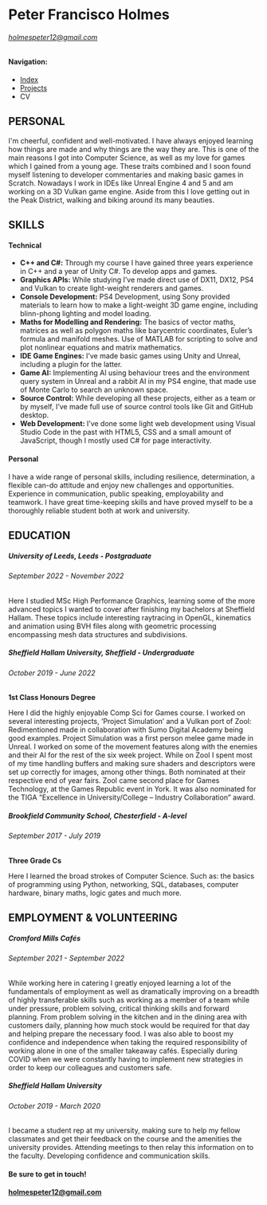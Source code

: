 # Peter Francisco Holmes
###### holmespeter12@gmail.com

#### Navigation:
- [Index](index.md)
- [Projects](projects.md)
- CV

## PERSONAL
I'm cheerful, confident and well-motivated. I have always enjoyed learning how things are made and why things are the way they are. This is one of the main reasons I got into Computer Science, as well as my love for games which I gained from a young age. These traits combined and I soon found myself listening to developer commentaries and making basic games in Scratch. Nowadays I work in IDEs like Unreal Engine 4 and 5 and am working on a 3D Vulkan game engine. Aside from this I love getting out in the Peak District, walking and biking around its many beauties.

## SKILLS
#### Technical
- **C++ and C#:** Through my course I have gained three years experience in C++ and a year of Unity C#. To develop apps and games.
- **Graphics APIs:**  While studying I’ve made direct use of DX11, DX12, PS4 and Vulkan to create light-weight renderers and games.
- **Console Development:** PS4 Development, using Sony provided materials to learn how to make a light-weight 3D game engine, including blinn-phong lighting and model loading.
- **Maths for Modelling and Rendering:** The basics of vector maths, matrices as well as polygon maths like barycentric coordinates, Euler’s formula and manifold meshes. Use of MATLAB for scripting to solve and plot nonlinear equations and matrix mathematics.
- **IDE Game Engines:** I’ve made basic games using Unity and Unreal, including a plugin for the latter. 
- **Game AI:** Implementing AI using behaviour trees and the environment query system in Unreal and a rabbit AI in my PS4 engine, that made use of Monte Carlo to search an unknown space.
- **Source Control:** While developing all these projects, either as a team or by myself, I’ve made full use of source control tools like Git and GitHub desktop. 
- **Web Development:** I’ve done some light web development using Visual Studio Code in the past with HTML5, CSS and a small amount of JavaScript, though I mostly used C# for page interactivity.

#### Personal
I have a wide range of personal skills, including resilience, determination, a flexible can-do attitude and enjoy new challenges and opportunities. Experience in communication, public speaking, employability and teamwork. I have great time-keeping skills and have proved myself to be a thoroughly reliable student both at work and university.

## EDUCATION
##### University of Leeds, Leeds - Postgraduate
###### *September 2022 - November 2022*
Here I studied MSc High Performance Graphics, learning some of the more advanced topics I wanted to cover after finishing my bachelors at Sheffield Hallam. These topics include interesting raytracing in OpenGL, kinematics and animation using BVH files along with geometric processing encompassing mesh data structures and subdivisions.
##### Sheffield Hallam University, Sheffield - Undergraduate
###### *October 2019 - June 2022*
**1st Class Honours Degree**

Here I did the highly enjoyable Comp Sci for Games course. I worked on several interesting projects, ‘Project Simulation’ and a Vulkan port of Zool: Redimentioned made in collaboration with Sumo Digital Academy being good examples.
Project Simulation was a first person melee game made in Unreal. I worked on some of the movement features along with the enemies and their AI for the rest of the six week project. While on Zool I spent most of my time handling buffers and making sure shaders and descriptors were set up correctly for images, among other things.
Both nominated at their respective end of year fairs. Zool came second place for Games Technology, at the Games Republic event in York. It was also nominated for the TIGA “Excellence in University/College – Industry Collaboration” award. 
##### Brookfield Community School, Chesterfield - A-level
###### September 2017 - July 2019
**Three Grade Cs**

Here I learned the broad strokes of Computer Science. Such as: the basics of programming using Python, networking, SQL, databases, computer hardware, binary maths, logic gates and much more.

## EMPLOYMENT & VOLUNTEERING
##### Cromford Mills Cafés 
###### *September 2021 - September 2022*
While working here in catering I greatly enjoyed learning a lot of the fundamentals of employment as well as dramatically improving on a breadth of highly transferable skills such as working as a member of a team while under pressure, problem solving, critical thinking skills and forward planning. From problem solving in the kitchen and in the dining area with customers daily, planning how much stock would be required for that day and helping prepare the necessary food. I was also able to boost my confidence and independence when taking the required responsibility of working alone in one of the smaller takeaway cafés. Especially during COVID when we were constantly having to implement new strategies in order to keep our colleagues and customers safe.
##### Sheffield Hallam University
###### *October 2019 - March 2020*
I became a student rep at my university, making sure to help my fellow classmates and get their feedback on the course and the amenities the university provides. Attending meetings to then relay this information on to the faculty. Developing confidence and communication skills.


#### Be sure to get in touch!
#### holmespeter12@gmail.com

